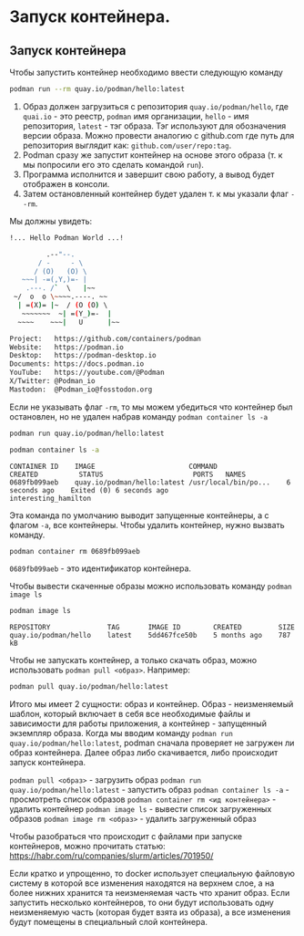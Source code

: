 # Запуск контейнера.

## Запуск контейнера
Чтобы запустить контейнер необходимо ввести следующую команду
```bash
podman run --rm quay.io/podman/hello:latest
```
1. Образ должен загрузиться с репозитория `quay.io/podman/hello`, где `quai.io` - это реестр, `podman` имя организации, `hello` - имя репозитория, `latest` - тэг образа. Тэг используют для обозначения версии образа. Можно провести аналогию с github.com где путь для репозитория выглядит как: `github.com/user/repo:tag`.
2. Podman сразу же запустит контейнер на основе этого образа (т. к мы попросили его это сделать командой `run`).
3. Программа исполнится и завершит свою работу, а вывод будет отображен в консоли.
4. Затем остановленный контейнер будет удален т. к мы указали флаг `--rm`.

Мы должны увидеть:
```bash
!... Hello Podman World ...!

         .--"--.           
       / -     - \         
      / (O)   (O) \        
   ~~~| -=(,Y,)=- |         
    .---. /`  \   |~~      
 ~/  o  o \~~~~.----. ~~   
  | =(X)= |~  / (O (O) \   
   ~~~~~~~  ~| =(Y_)=-  |   
  ~~~~    ~~~|   U      |~~ 

Project:   https://github.com/containers/podman
Website:   https://podman.io
Desktop:   https://podman-desktop.io
Documents: https://docs.podman.io
YouTube:   https://youtube.com/@Podman
X/Twitter: @Podman_io
Mastodon:  @Podman_io@fosstodon.org
```

Если не указывать флаг `-rm`, то мы можем убедиться что контейнер был остановлен, но не удален набрав команду `podman container ls -a`
```bash
podman run quay.io/podman/hello:latest
```
```bash
podman container ls -a
```
```
CONTAINER ID    IMAGE                       COMMAND                 CREATED          STATUS                      PORTS   NAMES
0689fb099aeb    quay.io/podman/hello:latest /usr/local/bin/po...    6 seconds ago    Exited (0) 6 seconds ago            interesting_hamilton
```
Эта команда по умолчанию выводит запущенные контейнеры, а с флагом `-a`, все контейнеры. Чтобы удалить контейнер, нужно вызвать команду.
```bash
podman container rm 0689fb099aeb
```
`0689fb099aeb` - это идентификатор контейнера.

Чтобы вывести скаченные образы можно использовать команду `podman image ls`
```bash
podman image ls
```
```
REPOSITORY              TAG       IMAGE ID        CREATED         SIZE
quay.io/podman/hello    latest    5dd467fce50b    5 months ago    787 kB
```

Чтобы не запускать контейнер, а только скачать образ, можно использовать `podman pull <образ>`. Например:
```bash
podman pull quay.io/podman/hello:latest
```

Итого мы имеет 2 сущности: образ и контейнер. Образ - неизменяемый шаблон, который включает в себя все необходимые файлы и зависимости для работы приложения, а контейнер - запущенный экземпляр образа. Когда мы вводим команду `podman run quay.io/podman/hello:latest`, podman сначала проверяет не загружен ли образ контейнера. Далее образ либо скачивается, либо происходит запуск контейнера.

`podman pull <образ>` - загрузить образ
`podman run quay.io/podman/hello:latest` - запустить образ
`podman container ls -a` - просмотреть список образов
`podman container rm <ид контейнера>` - удалить контейнер
`podman image ls` - вывести список загруженных образов
`podman image rm <образ>` - удалить загруженный образ

Чтобы разобраться что происходит с файлами при запуске контейнеров, можно прочитать статью:
https://habr.com/ru/companies/slurm/articles/701950/

Если кратко и упрощенно, то docker использует специальную файловую систему в которой все изменения находятся на верхнем слое, а на более нижних хранится та неизменяемая часть что хранит образ. Если запустить несколько контейнеров, то они будут использовать одну неизменяемую часть (которая будет взята из образа), а все изменения будут помещены в специальный слой контейнера.